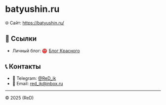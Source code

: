 # batyushin.ru

🌐 Сайт: https://batyushin.ru/

## 🔗 Ссылки

* Личный блог: <a href="https://t.me/BlogReD"><img src="site/img/red.webp" alt="Блог Красного" width="15" height="15" style="vertical-align:middle; margin-right:6px;">Блог Красного</a>

## 📞 Контакты

* 💬 Telegram: [@ReD_ik](https://t.me/ReD_ik)
* 📧 Email: [red_ik@inbox.ru](mailto:red_ik@inbox.ru)

---

© 2025 (ReD)